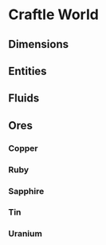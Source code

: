 # Craftle World

## Dimensions

## Entities

## Fluids

## Ores

### Copper

### Ruby

### Sapphire

### Tin

### Uranium
